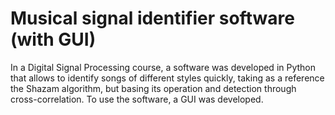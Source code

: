 # Musical signal identifier software (with GUI)

In a Digital Signal Processing course, a software was developed in Python that allows to identify songs of different styles quickly, taking as a reference the Shazam algorithm, but basing its operation and detection through cross-correlation. To use the software, a GUI was developed.
